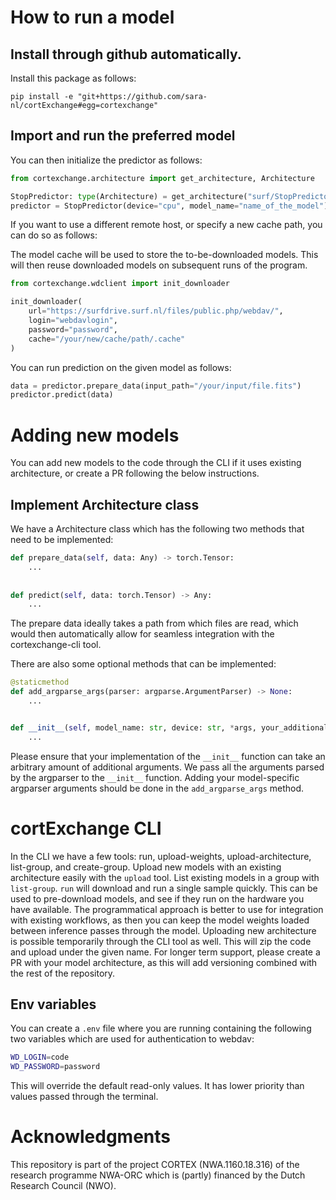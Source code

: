 # How to run a model

## Install through github automatically.

Install this package as follows:

```
pip install -e "git+https://github.com/sara-nl/cortExchange#egg=cortexchange"
```

## Import and run the preferred model

You can then initialize the predictor as follows:

```Python
from cortexchange.architecture import get_architecture, Architecture

StopPredictor: type(Architecture) = get_architecture("surf/StopPredictor")
predictor = StopPredictor(device="cpu", model_name="name_of_the_model")
```

If you want to use a different remote host, or specify a new cache path, you can do so as follows:

The model cache will be used to store the to-be-downloaded models. This will then reuse downloaded models on subsequent
runs of the program.

```Python
from cortexchange.wdclient import init_downloader

init_downloader(
    url="https://surfdrive.surf.nl/files/public.php/webdav/",
    login="webdavlogin",
    password="password",
    cache="/your/new/cache/path/.cache"
) 
```

You can run prediction on the given model as follows:

```Python
data = predictor.prepare_data(input_path="/your/input/file.fits")
predictor.predict(data)
```

# Adding new models

You can add new models to the code through the CLI if it uses existing architecture, or create a PR following the below
instructions.

## Implement Architecture class

We have a Architecture class which has the following two methods that need to be implemented:

```Python 
def prepare_data(self, data: Any) -> torch.Tensor:
    ...
    
    
def predict(self, data: torch.Tensor) -> Any:
    ...
```

The prepare data ideally takes a path from which files are read, which would then automatically allow for seamless
integration with the cortexchange-cli tool.

There are also some optional methods that can be implemented:

```Python
@staticmethod
def add_argparse_args(parser: argparse.ArgumentParser) -> None:
    ...


def __init__(self, model_name: str, device: str, *args, your_additional_args=0, **kwargs):
    ...
```

Please ensure that your implementation of the `__init__` function can take an arbitrary amount of additional arguments.
We pass all the arguments parsed by the argparser to the `__init__` function.
Adding your model-specific argparser arguments should be done in the `add_argparse_args` method.

# cortExchange CLI

In the CLI we have a few tools: run, upload-weights, upload-architecture, list-group, and create-group.
Upload new models with an existing architecture easily with the `upload` tool.
List existing models in a group with `list-group`. `run` will download and run a single sample quickly.
This can be used to pre-download models, and see if they run on the hardware you have available.
The programmatical approach is better to use for integration with existing workflows, as then you can keep the model
weights loaded between inference passes through the model.
Uploading new architecture is possible temporarily through the CLI tool as well. This will zip the code and upload under
the given name. For longer term support, please create a PR with your model architecture, as this will add versioning
combined with the rest of the repository.

## Env variables

You can create a `.env` file where you are running containing the following two variables which are used for authentication to webdav:

```bash
WD_LOGIN=code
WD_PASSWORD=password
```

This will override the default read-only values. It has lower priority than values passed through the terminal.



# Acknowledgments
This repository is part of the project CORTEX (NWA.1160.18.316) of the research programme NWA-ORC which is (partly) financed by the Dutch Research Council (NWO). 
